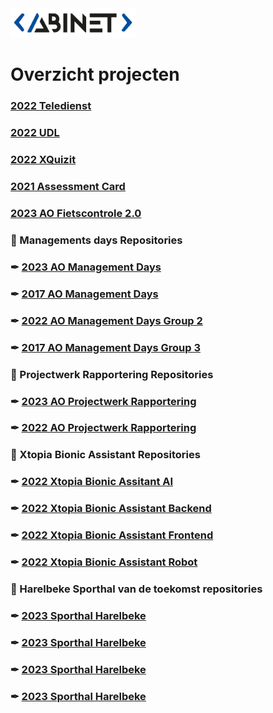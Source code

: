 <img src="logo.png" width="200">

# Overzicht projecten                                                                         

### [2022 Teledienst](https://github.com/AbinetVives/teledienst)
### [2022 UDL](https://github.com/AbinetVives/udl)
### [2022 XQuizit](https://github.com/AbinetVives/xQuizIT)
### [2021 Assessment Card](https://github.com/AbinetVives/assessment-card)
### [2023 AO Fietscontrole 2.0](https://github.com/AbinetVives/2023AO-Fietscontrole2.0.git)
### 📁 Managements days Repositories </span>
### ✒︎ [2023 AO Management Days](https://github.com/AbinetVives/2023AO-ManagementDays.git)
### ✒︎ [2017 AO Management Days](https://github.com/AbinetVives/2017-management-days)
### ✒︎ [2022 AO Management Days Group 2](https://github.com/AbinetVives/2022-management-days-g2)
### ✒︎ [2017 AO Management Days Group 3](https://github.com/AbinetVives/2022-management-days-g3)
### 📁 Projectwerk Rapportering Repositories
### ✒︎ [2023 AO Projectwerk Rapportering](https://github.com/AbinetVives/2023AO-Projectwerk-Rapportering.git)
### ✒︎ [2022 AO Projectwerk Rapportering](https://github.com/AbinetVives/2022-Projectwerk-Rapportering.git)
### 📁 Xtopia Bionic Assistant Repositories
### ✒︎ [2022 Xtopia Bionic Assitant AI](https://github.com/AbinetVives/xtopia-bionic-assistant-ai)
### ✒︎ [2022 Xtopia Bionic Assistant Backend](https://github.com/AbinetVives/xtopia-bionic-assistant-backend)
### ✒︎ [2022 Xtopia Bionic Assistant Frontend](https://github.com/AbinetVives/xtopia-front-end)
### ✒︎ [2022 Xtopia Bionic Assistant Robot](https://github.com/AbinetVives/xtopia-bionic-assistant-robot)
### 📁 Harelbeke Sporthal van de toekomst repositories
### ✒︎ [2023 Sporthal Harelbeke](https://github.com/AbinetVives/2023-sporthal-harelbeke)
### ✒︎ [2023 Sporthal Harelbeke](https://github.com/AbinetVives/2023-sporthal-harelbeke-test1)
### ✒︎ [2023 Sporthal Harelbeke](https://github.com/AbinetVives/2023-sporthal-harelbeke-test2)
### ✒︎ [2023 Sporthal Harelbeke](https://github.com/AbinetVives/2023-sporthal-harelbeke-test3)

